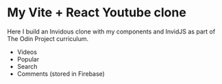 # My Vite + React Youtube clone
Here I build an Invidous clone with my components and InvidJS as part of The Odin Project curriculum.

- Videos
- Popular
- Search
- Comments (stored in Firebase)
